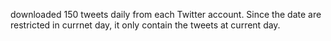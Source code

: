 downloaded 150 tweets daily from each Twitter account. Since the date are restricted in currnet day, it only contain the tweets at current day.